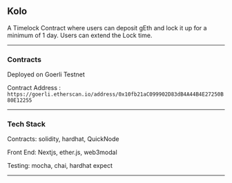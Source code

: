 ## Kolo
A Timelock Contract where users can deposit gEth and lock it up for a minimum of 1 day. Users can extend the Lock time.

---

### Contracts
Deployed on Goerli Testnet

Contract Address : `https://goerli.etherscan.io/address/0x10fb21aC099902D83dB4A44B4E27250B80E12255`

---

### Tech Stack
Contracts: solidity, hardhat, QuickNode

Front End: Nextjs, ether.js, web3modal

Testing: mocha, chai, hardhat expect

---
